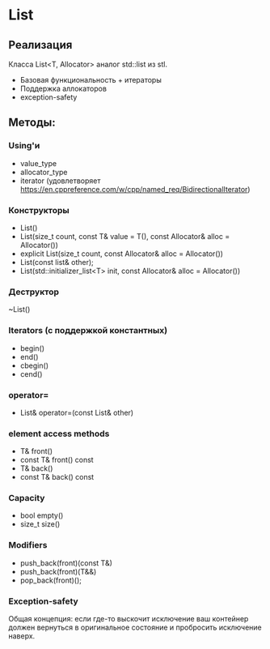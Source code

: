# List

## Реализация
Класса List\<T, Allocator\> аналог std::list из stl.

* Базовая функциональность + итераторы
* Поддержка аллокаторов
* exception-safety

## Методы:

### Using'и

* value_type
* allocator_type
* iterator (удовлетворяет https://en.cppreference.com/w/cpp/named_req/BidirectionalIterator)

### Конструкторы

* List()
* List(size_t count, const T& value = T(), const Allocator& alloc = Allocator())
* explicit List(size_t count, const Allocator& alloc = Allocator())
* List(const list& other);
* List(std::initializer_list\<T\> init, const Allocator& alloc = Allocator())

### Деструктор

~List()

### Iterators (с поддержкой константных)

* begin()
* end()
* cbegin()
* cend()

### operator=

* List& operator=(const List& other)

### element access methods

* T& front()
* const T& front() const
* T& back()
* const T& back() const


### Capacity

* bool empty()
* size_t size()

### Modifiers

* push_back(front)(const T&)
* push_back(front)(T&&)
* pop_back(front)();

### Exception-safety

Общая концепция: если где-то выскочит исключение ваш контейнер должен вернуться в оригинальное состояние и пробросить исключение наверх.

